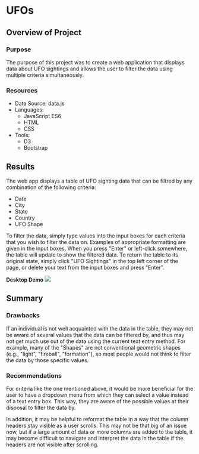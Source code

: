 # UFOs
## Overview of Project
### Purpose
The purpose of this project was to create a web application that displays data about UFO sightings and allows the user to filter the data using multiple criteria simultaneously. 

### Resources
- Data Source: data.js
- Languages: 
    - JavaScript ES6
    - HTML
    - CSS
- Tools: 
    - D3
    - Bootstrap

## Results
The web app displays a table of UFO sighting data that can be filtred by any combination of the following criteria:
- Date
- City
- State
- Country
- UFO Shape

To filter the data, simply type values into the input boxes for each criteria that you wish to filter the data on. Examples of appropriate formatting are given in the input boxes. When you press "Enter" or left-click somewhere, the table will update to show the filtered data. To return the table to its original state, simply click "UFO Sightings" in the top left corner of the page, or delete your text from the input boxes and press "Enter". 

**Desktop Demo**
![](Resources/ufo_demo.gif)

## Summary

### Drawbacks
If an individual is not well acquainted with the data in the table, they may not be aware of several values that the data can be filtered by, and thus may not get much use out of the data using the current text entry method. For example, many of the "Shapes" are not conventional geometric shapes (e.g., "light", "fireball", "formation"), so most people would not think to filter the data by those specific values. 

### Recommendations
For criteria like the one mentioned above, it would be more beneficial for the user to have a dropdown menu from which they can select a value instead of a text entry box. This way, they are aware of the possible values at their disposal to filter the data by. 

In addition, it may be helpful to reformat the table in a way that the column headers stay visible as a user scrolls. This may not be that big of an issue now, but if a large amount of data or more columns are added to the table, it may become difficult to navigate and interpret the data in the table if the headers are not visible after scrolling. 